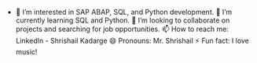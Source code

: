 - 👀 I’m interested in SAP ABAP, SQL, and Python development.
🌱 I’m currently learning SQL and Python.
💞️ I’m looking to collaborate on projects and searching for job opportunities.
📫 How to reach me: LinkedIn - Shrishail Kadarge
😄 Pronouns: Mr. Shrishail
⚡ Fun fact: I love music!
<!---
shreekadarge/shreekadarge is a ✨ special ✨ repository because its `README.md` (this file) appears on your GitHub profile.
You can click the Preview link to take a look at your changes.
--->
